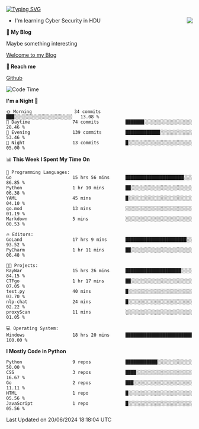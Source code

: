 [![Typing SVG](https://readme-typing-svg.herokuapp.com?font=Fira+Code&pause=1000&random=false&width=450&height=60&lines=Hello+%F0%9F%91%8B%F0%9F%8F%BB;I'm+JBNRZ)](https://git.io/typing-svg)

<a href="#">
  <img align="right" src="https://github-readme-stats.vercel.app/api?username=JBNRZ&show_icons=true&bg_color=15,f2f7fd,E0EAFC" />
</a>

- I'm learning Cyber Security in HDU

 **🌱 My Blog**

Maybe something interesting

[Welcome to my Blog](https://jbnrz.com.cn/)

 **💬 Reach me** 

[Github](https://github.com/JBNRZ)


<!--START_SECTION:waka-->
![Code Time](http://img.shields.io/badge/Code%20Time-551%20hrs%2031%20mins-blue)

**I'm a Night 🦉** 

```text
🌞 Morning                34 commits          ███░░░░░░░░░░░░░░░░░░░░░░   13.08 % 
🌆 Daytime                74 commits          ███████░░░░░░░░░░░░░░░░░░   28.46 % 
🌃 Evening                139 commits         █████████████░░░░░░░░░░░░   53.46 % 
🌙 Night                  13 commits          █░░░░░░░░░░░░░░░░░░░░░░░░   05.00 % 
```


📊 **This Week I Spent My Time On** 

```text
💬 Programming Languages: 
Go                       15 hrs 56 mins      ██████████████████████░░░   86.85 % 
Python                   1 hr 10 mins        ██░░░░░░░░░░░░░░░░░░░░░░░   06.38 % 
YAML                     45 mins             █░░░░░░░░░░░░░░░░░░░░░░░░   04.10 % 
go.mod                   13 mins             ░░░░░░░░░░░░░░░░░░░░░░░░░   01.19 % 
Markdown                 5 mins              ░░░░░░░░░░░░░░░░░░░░░░░░░   00.53 % 

🔥 Editors: 
GoLand                   17 hrs 9 mins       ███████████████████████░░   93.52 % 
PyCharm                  1 hr 11 mins        ██░░░░░░░░░░░░░░░░░░░░░░░   06.48 % 

🐱‍💻 Projects: 
RayWar                   15 hrs 26 mins      █████████████████████░░░░   84.15 % 
CTFgo                    1 hr 17 mins        ██░░░░░░░░░░░░░░░░░░░░░░░   07.05 % 
test.py                  40 mins             █░░░░░░░░░░░░░░░░░░░░░░░░   03.70 % 
nlp-chat                 24 mins             █░░░░░░░░░░░░░░░░░░░░░░░░   02.22 % 
proxyScan                11 mins             ░░░░░░░░░░░░░░░░░░░░░░░░░   01.05 % 

💻 Operating System: 
Windows                  18 hrs 20 mins      █████████████████████████   100.00 % 
```

**I Mostly Code in Python** 

```text
Python                   9 repos             ████████████░░░░░░░░░░░░░   50.00 % 
CSS                      3 repos             ████░░░░░░░░░░░░░░░░░░░░░   16.67 % 
Go                       2 repos             ███░░░░░░░░░░░░░░░░░░░░░░   11.11 % 
HTML                     1 repo              █░░░░░░░░░░░░░░░░░░░░░░░░   05.56 % 
JavaScript               1 repo              █░░░░░░░░░░░░░░░░░░░░░░░░   05.56 % 
```




 Last Updated on 20/06/2024 18:18:04 UTC
<!--END_SECTION:waka-->
